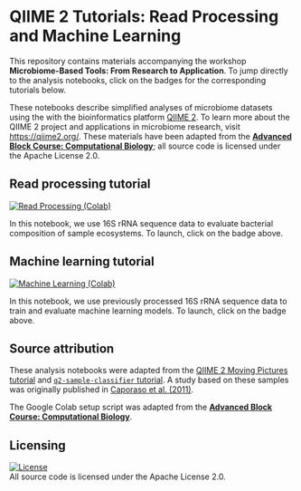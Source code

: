# QIIME 2 Tutorials: Read Processing and Machine Learning

This repository contains materials accompanying the workshop **Microbiome-Based Tools: From Research to Application**. To jump directly to the analysis notebooks, click on the badges for the corresponding tutorials below.

These notebooks describe simplified analyses of microbiome datasets using the with the bioinformatics platform [QIIME 2](https://qiime2.org/). To learn more about the QIIME 2 project and applications in microbiome research, visit https://qiime2.org/. These materials have been adapted from the [**Advanced Block Course: Computational Biology**](https://github.com/bokulich-lab/advanced-comp-bio-tutorial.git); all source code is licensed under the Apache License 2.0.

## Read processing tutorial
[![Read Processing (Colab)](https://colab.research.google.com/assets/colab-badge.svg)](https://colab.research.google.com/github/bokulich-lab/uzh-microbiome-workshop/blob/main/read_processing.ipynb)

In this notebook, we use 16S rRNA sequence data to evaluate bacterial composition of sample ecosystems. To launch, click on the badge above.

## Machine learning tutorial
[![Machine Learning (Colab)](https://colab.research.google.com/assets/colab-badge.svg)](https://colab.research.google.com/github/bokulich-lab/uzh-microbiome-workshop/blob/main/machine_learning.ipynb)

In this notebook, we use previously processed 16S rRNA sequence data to train and evaluate machine learning models. To launch, click on the badge above.

## Source attribution

These analysis notebooks were adapted from the [QIIME 2 Moving Pictures tutorial](https://docs.qiime2.org/2023.9/tutorials/moving-pictures/) and [`q2-sample-classifier` tutorial](https://docs.qiime2.org/2023.9/tutorials/sample-classifier/). A study based on these samples was originally published in [Caporaso et al. (2011)](https://www.ncbi.nlm.nih.gov/pubmed/21624126).

The Google Colab setup script was adapted from the [**Advanced Block Course: Computational Biology**](https://github.com/bokulich-lab/advanced-comp-bio-tutorial.git).

## Licensing

[![License](https://img.shields.io/badge/License-Apache%202.0-blue.svg)](https://opensource.org/licenses/Apache-2.0)<br>
All source code is licensed under the Apache License 2.0.
